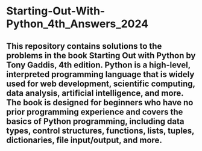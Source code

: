 # Starting-Out-With-Python_4th_Answers_2024
This repository contains solutions to the problems in the book Starting Out with Python by Tony Gaddis, 4th edition. Python is a high-level, interpreted programming language that is widely used for web development, scientific computing, data analysis, artificial intelligence, and more. The book is designed for beginners who have no prior programming experience and covers the basics of Python programming, including data types, control structures, functions, lists, tuples, dictionaries, file input/output, and more.
----------------------------------------------------------------------------------------------------------------------------------------------------------------------------------------------------------------------------------------------------------------------
